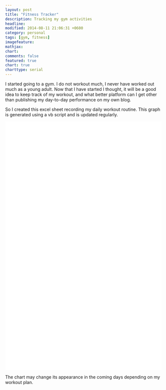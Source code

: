 ```yaml
---
layout: post
title: "Fitness Tracker"
description: Tracking my gym activities
headline: 
modified: 2014-08-11 21:06:31 +0600
category: personal
tags: [gym, fitness]
imagefeature: 
mathjax: 
chart: 
comments: false
featured: true
chart: true
charttype: serial
---
```

I started going to a gym. I do not workout much, I never have worked out much as a young adult. Now that I have started I thought, it will be a good idea to keep track of my workout, and what better platform can I get other than publishing my day-to-day performance on my own blog.

So I created this excel sheet recording my daily workout routine. This graph is generated using a vb script and is updated regularly.

<div id="chartdiv" style="width: 100%; height: 800px; background-color: #FFFFFF;" ></div>

<script type="text/javascript" src="http://cdn.amcharts.com/lib/3/exporting/amexport.js"></script>
<script type="text/javascript" src="http://cdn.amcharts.com/lib/3/exporting/canvg.js"></script>
<script type="text/javascript" src="http://cdn.amcharts.com/lib/3/exporting/rgbcolor.js"></script>
<script type="text/javascript" src="http://cdn.amcharts.com/lib/3/exporting/filesaver.js"></script>

<!-- amCharts javascript code -->
<script type="text/javascript">
	AmCharts.makeChart("chartdiv",
		{
			"type": "serial",
			"pathToImages": "http://cdn.amcharts.com/lib/3/images/",
			"categoryField": "Excercises",
			"rotate": true,
			"sequencedAnimation": false,
			"startDuration": 1,
			"startEffect": "easeOutSine",
			"categoryAxis": {
				"gridPosition": "start",
				"title": "Excercises"
			},
			"chartCursor": {},
			"trendLines": [],
			"graphs": [
				{
					"balloonText": "[[category]]: [[value]] times",
					"fillAlphas": 1,
					"id": "8/11/2014",
					"title": "8/11/2014",
					"type": "column",
					"valueField": "8/11/2014"
				},
				{
					"balloonText": "[[category]]: [[value]] times",
					"fillAlphas": 1,
					"id": "8/12/2014",
					"title": "8/12/2014",
					"type": "column",
					"valueField": "8/12/2014"
				},
				{
					"balloonText": "[[category]]: [[value]] times",
					"fillAlphas": 1,
					"id": "8/13/2014",
					"title": "8/13/2014",
					"type": "column",
					"valueField": "8/13/2014"
				},
				{
					"balloonText": "[[category]]: [[value]] times",
					"fillAlphas": 1,
					"id": "8/14/2014",
					"title": "8/14/2014",
					"type": "column",
					"valueField": "8/14/2014"
				}
			],
			"guides": [],
			"valueAxes": [
				{
					"id": "count",
					"title": "Number of times"
				}
			],
			"allLabels": [],
			"amExport": {
				"buttonTitle": "Download this report",
				"imageFileName": "hmfaysal_fitness_report"
			},
			"balloon": {},
			"legend": {
				"align": "center",
				"useGraphSettings": true,
				"useMarkerColorForLabels": true,
				"useMarkerColorForValues": true
			},
			"titles": [
				{
					"id": "Chart-title",
					"size": 15,
					"text": "Fitness Tracker"
				}
			],
			"dataProvider": [
				{
					"8/11/2014": "10",
					"8/12/2014": "10",
					"8/13/2014": "5",
					"Excercises": "Warm Up(minutes)",
					"8/14/2014": "0"
				},
				{
					"8/11/2014": "30",
					"8/12/2014": "30",
					"8/13/2014": "0",
					"Excercises": "Side Bend",
					"8/14/2014": "0"
				},
				{
					"8/11/2014": "30",
					"8/12/2014": "25",
					"8/13/2014": "20",
					"Excercises": "Ab Crunch",
					"8/14/2014": "0"
				},
				{
					"8/11/2014": "25",
					"8/12/2014": "0",
					"8/13/2014": "0",
					"Excercises": "Push up",
					"8/14/2014": "0"
				},
				{
					"8/11/2014": "24",
					"8/12/2014": "0",
					"8/13/2014": "0",
					"Excercises": "Bench Press",
					"8/14/2014": "0"
				},
				{
					"8/11/2014": "20",
					"8/12/2014": "20",
					"8/13/2014": "0",
					"Excercises": "Stretching",
					"8/14/2014": "0"
				},
				{
					"8/11/2014": "20",
					"8/12/2014": "0",
					"8/13/2014": "0",
					"Excercises": "Tri-stand",
					"8/14/2014": "0"
				},
				{
					"8/11/2014": "30",
					"8/12/2014": "40",
					"8/13/2014": "60",
					"Excercises": "Press Down",
					"8/14/2014": "0"
				},
				{
					"8/11/2014": "20",
					"8/12/2014": "20",
					"8/13/2014": "20",
					"Excercises": "Barbell Curl",
					"8/14/2014": "0"
				},
				{
					"8/11/2014": "30",
					"8/12/2014": "40",
					"8/13/2014": "40",
					"Excercises": "Standing Mucle Curl",
					"8/14/2014": "0"
				},
				{
					"8/11/2014": "20",
					"8/12/2014": "20",
					"8/13/2014": "20",
					"Excercises": "Dumbell Curl",
					"8/14/2014": "0"
				},
				{
					"8/11/2014": "20",
					"8/12/2014": "20",
					"8/13/2014": "20",
					"Excercises": "Legs Common",
					"8/14/2014": "0"
				},
				{
					"8/11/2014": "30",
					"8/12/2014": "30",
					"8/13/2014": "60",
					"Excercises": "Leg Press",
					"8/14/2014": "0"
				}
			]
		}
	);
</script>

The chart may change its appearance in the coming days depending on my workout plan.